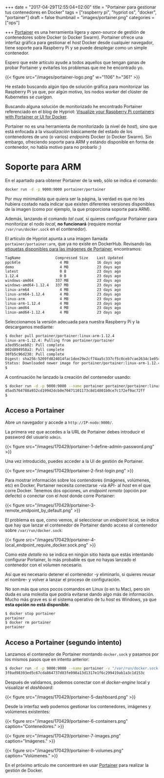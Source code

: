 +++
date = "2017-04-29T12:55:04+02:00"
title = "Portainer para gestionar tus contenedores en Docker"
tags = ["raspberry pi", "hypriot os", "docker", "portainer"]
draft = false
thumbnail = "images/portainer.png"
categories = ["ops"]

+++
[Portainer](http://portainer.io/) es una herramienta ligera y _open-source_ de gestión de contenedores sobre Docker (o Docker Swarm). Portainer ofrece una interfaz gráfica para gestionar el _host_ Docker desde cualquier navegador, tiene soporte para Raspberry Pi y se puede desplegar como un simple contenedor.

Espero que este artículo ayude a todos aquellos que tengan ganas de probar Portainer y evitarles los problemas que me he encontrado yo.

<!--more-->
{{< figure src="/images/portainer-logo.png" w="1106" h="361" >}}

He estado buscando algún tipo de solución gráfica para monitorizar las Raspberry Pi ya que, por algún motivo, los nodos _worker_ del clúster de Kubernetes se _cuelgan_.

Buscando alguna solución de monitorizado he encontrado Portainer referenciado en el blog de Hypriot: [Visualize your Raspberry Pi containers with Portainer or UI for Docker](https://blog.hypriot.com/post/new-docker-ui-portainer/).

Portainer no es una herramienta de monitorizado (a nivel de _host_), sino que está enfocada a la _visualización_ básicamente del estado de los contenedores de uno (o varios) _endpoints_ Docker (o Docker Swarm). Sin embargo, ofreciendo soporte para ARM y estando disponible en forma de contenedor, no había motivo para no probarlo ;)

# Soporte para ARM

En el apartado para obtener Portainer de la web, sólo se indica el comando:

```sh
docker run -d -p 9000:9000 portainer/portainer
```

Por muy minimalista que quiera ser la página, la verdad es que no les hubiera costado nada indicar que existen diferentes versiones disponibles de la imagen (como por ejemplo, la que proporciona soporte para ARM).

Además, lanzando el comando _tal cual_, si quieres configurar Portainer para monitorizar el nodo _local_, **no funcionará** (requiere montar `/var/run/docker.sock` en el contenedor).

El artículo de Hypriot apunta a una imagen llamada `portainer/portainer:arm`, que ya no existe en DockerHub. Revisando las [etiquetas disponibles para las imágenes de Portainer](https://hub.docker.com/r/portainer/portainer/tags/), encontramos:

```sh
TagName                Compressed Size    Last Updated
ppc64le                  4 MB             16 days ago
demo                     4 MB             23 days ago
latest                   0 B              23 days ago
1.12.4                   0 B              23 days ago
windows-amd64          337 MB             23 days ago
windows-amd64-1.12.4   337 MB             23 days ago
linux-arm64              4 MB             23 days ago
linux-arm64-1.12.4       4 MB             23 days ago
linux-arm                4 MB             23 days ago
linux-arm-1.12.4         4 MB             23 days ago
linux-amd64              4 MB             23 days ago
linux-amd64-1.12.4       4 MB             23 days ago
```

Seleccionamos la versión adecuada para nuestra Raspberry Pi y la descargamos mediante:

```sh
$ docker pull portainer/portainer:linux-arm-1.12.4
linux-arm-1.12.4: Pulling from portainer/portainer
a3ed95caeb02: Pull complete
802d894958a2: Pull complete
30fb5c96d238: Pull complete
Digest: sha256:5269fd824014fac1dee29e2cf74aa5c337cf5c0ceb7cae2634c1e054f5e2763f
Status: Downloaded newer image for portainer/portainer:linux-arm-1.12.4
$
```

A continuación he lanzado la creación del contenedor usando:

```sh
$ docker run -d -p 9000:9000 --name portainer portainer/portainer:linux-arm-1.12.4
d5ad5764788a932cd19942dcb0e70471101173c8d14801b0ce7c172ef9ac72ff
$
```

## Acceso a Portainer

Abre un navegador y accede a `http://IP-nodo:9000/`.

La primera vez que accedes a la URL de Portainer debes introducir el password del usuario `admin`.

{{< figure src="/images/170429/portainer-1-define-admin-password.png" >}}

Una vez introducido, puedes acceder a la UI de gestión de Portainer.

{{< figure src="/images/170429/portainer-2-first-login.png" >}}

Para mostrar información sobre los contendores (imágenes, volúmenes, etc) en Docker, Portainer necesita conectarse -vía API- al _host_ en el que corre Docker. Tenemos dos opciones, un _endpoint remoto_ (opción por defecto) o conectar con el _host_ donde corre Portainer:

{{< figure src="/images/170429/portainer-3-remote_endpoint_by_default.png" >}}

El problema es que, como vemos, al seleccionar un _endpoint_ local, se indica que hay que lanzar el contenedor de Portainer dando acceso al contenedor sobre `/var/run/docker.sock`:

{{< figure src="/images/170429/portainer-4-local_endpoint_require_docker.sock.png" >}}

Como este _detalle_ no se indica en ningún sitio hasta que estás intentando configurar Portainer, lo más probable es que no hayas lanzado el contenedor con el volumen necesario.

Así que es necesario detener el contenedor -y eliminarlo, si quieres reusar el nombre- y volver a lanzar el proceso de configuración.

No son más que unos pocos comandos en Linux (o en tu Mac), pero sin duda es una molestia que podría evitarse dando algo más de información. Mucho más grave es si el sistema operativo de tu _host_ es Windows, ya que **esta opción no está disponible**.

```sh
$ docker stop portainer
portainer
$ docker rm portainer
portainer
```

## Acceso a Portainer (segundo intento)

Lanzamos el contenedor de Portainer montando `docker.sock` y pasamos por los mismos pasos que en intento anterior:

```sh
$ docker run -d -p 9000:9000 --name portainer -v "/var/run/docker.sock:/var/run/docker.sock" portainer/portainer:linux-arm-1.12.4
3f0ad98393ed5c67cda864737d83fe098a13d1317e1f6c299419ab1a3c1d153c
```

Después de validarnos, podemos conectar con el _docker-engine_ local y visualizar el _dashboard_:

{{< figure src="/images/170429/portainer-5-dashboard.png" >}}

Desde la interfaz web podemos gestionar los contenedores, imágenes y volúmenes existentes:

{{< figure src="/images/170429/portainer-6-containers.png" caption="Contenedores." >}}

{{< figure src="/images/170429/portainer-7-images.png" caption="Imágenes." >}}

{{< figure src="/images/170429/portainer-8-volumes.png" caption="Volúmenes." >}}

En el próximo artículo me concentraré en usar [Portainer](/tags/portainer/) para realizar la gestión de Docker.